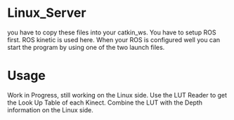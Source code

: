 # Linux_Server
you have to copy these files into your catkin_ws. You have to setup ROS first. ROS kinetic is used here. When your ROS is configured well you can start the program by using one of the two launch files.
# Usage
Work in Progress, still working on the Linux side. Use the LUT Reader to get the Look Up Table of each Kinect. Combine the LUT with the Depth information on the Linux side. 
